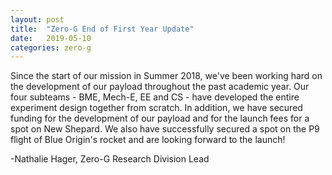 ```yaml
---
layout: post
title:  "Zero-G End of First Year Update"
date:   2019-05-10
categories: zero-g
---
```

Since the start of our mission in Summer 2018, we've been working hard on the development of our payload throughout the past academic year. Our four subteams - BME, Mech-E, EE and CS - have developed the entire experiment design together from scratch. In addition, we have secured funding for the development of our payload and for the launch fees for a spot on New Shepard. We also have successfully secured a spot on the P9 flight of Blue Origin's rocket and are looking forward to the launch!

-Nathalie Hager, Zero-G Research Division Lead
